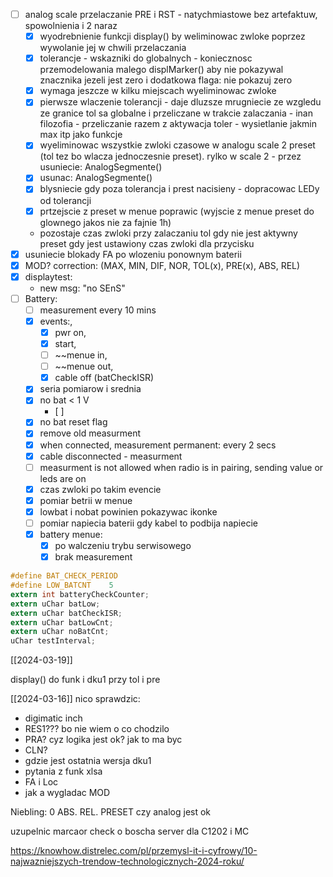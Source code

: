- [ ] analog scale przelaczanie PRE i RST - natychmiastowe bez artefaktuw, spowolnienia i 2 naraz
	- [x] wyodrebnienie funkcji display() by weliminowac zwloke poprzez wywolanie jej w chwili przelaczania
	- [x] tolerancje - wskazniki do globalnych - koniecznosc przemodelowania malego displMarker() aby nie pokazywal znacznika jezeli jest zero i dodatkowa flaga: nie pokazuj zero
	- [x] wymaga jeszcze w kilku miejscach wyeliminowac zwloke
	- [x] pierwsze wlaczenie tolerancji - daje dluzsze mrugniecie ze wzgledu ze granice tol sa globalne i przeliczane w trakcie zalaczania - inan filozofia - przeliczanie razem z aktywacja toler - wysietlanie jakmin max itp jako funkcje
	- [x] wyeliminowac wszystkie zwloki czasowe w analogu scale 2 preset (tol tez bo wlacza jednoczesnie preset). rylko w scale 2 - przez usuniecie: AnalogSegmente()
	- [x] usunac: AnalogSegmente()
	- [x] blysniecie gdy poza tolerancja i prest nacisieny - dopracowac LEDy od tolerancji
	- [x] prtzejscie z preset w menue poprawic (wyjscie z menue preset do glownego jakos nie za fajnie 1h)
	- pozostaje czas zwloki przy zalaczaniu tol gdy nie jest aktywny preset gdy jest ustawiony czas zwloki dla przycisku
- [x] usuniecie blokady FA po wlozeniu ponownym baterii
- [x] MOD? correction: (MAX, MIN, DIF, NOR, TOL(x), PRE(x), ABS, REL)
- [x] displaytest:
	- new msg: "no SEnS"
- [ ] Battery:
	- [ ] measurement every 10 mins
	- [x] events:,
		- [x] pwr on,
		- [x] start,
		- [ ] ~~menue in,
		- [ ] ~~menue out,
		- [x] cable off (batCheckISR)
	- [x] seria pomiarow i srednia
	- [x] no bat < 1 V
		- [ ] 
	- [x] no bat reset flag
	- [x] remove old measurment
	- [x] when connected, measurement permanent: every 2 secs
	- [x] cable disconnected - measurment
	- [ ] measurment is not allowed when radio is in pairing, sending value or leds are on
	- [x] czas zwloki po takim evencie
	- [x] pomiar betrii w menue
	- [x] lowbat i nobat powinien pokazywac ikonke
	- [ ] pomiar napiecia baterii gdy kabel to podbija napiecie
	- [x] battery menue: 
		- [x] po walczeniu trybu serwisowego
		- [x] brak measurement 

```c
#define BAT_CHECK_PERIOD
#define LOW_BATCNT    5
extern int batteryCheckCounter;
extern uChar batLow;
extern uChar batCheckISR;
extern uChar batLowCnt;
extern uChar noBatCnt;
uChar testInterval;
```



[[2024-03-19]]

display() do funk i dku1 przy tol i pre

[[2024-03-16]]
nico sprawdzic:
- digimatic inch
- RES1??? bo nie wiem o co chodzilo
- PRA? cyz logika jest ok? jak to ma byc
- CLN?
- gdzie jest ostatnia wersja dku1
- pytania z funk xlsa
- FA i Loc
- jak a wygladac MOD

Niebling:
0 ABS. REL. PRESET
czy analog jest ok


uzupelnic marcaor check o boscha
server dla C1202 i MC

https://knowhow.distrelec.com/pl/przemysl-it-i-cyfrowy/10-najwazniejszych-trendow-technologicznych-2024-roku/

